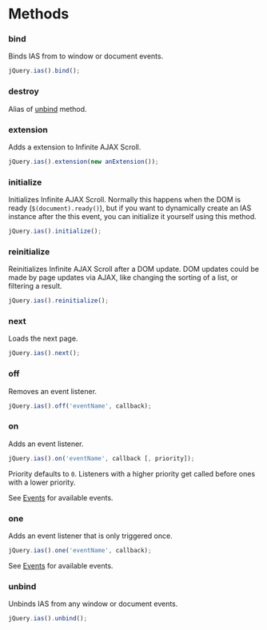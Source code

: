 Methods
=======

### bind

Binds IAS from to window or document events.

```javascript
jQuery.ias().bind();
```

### destroy

Alias of [unbind](methods.html#unbind) method.

### extension

Adds a extension to Infinite AJAX Scroll.

```javascript
jQuery.ias().extension(new anExtension());
```

### initialize

Initializes Infinite AJAX Scroll. Normally this happens when the DOM is ready (`$(document).ready()`), but if you want to dynamically create an IAS instance after the this event, you can initialize it yourself using this method.

```javascript
jQuery.ias().initialize();
```

### reinitialize

Reinitializes Infinite AJAX Scroll after a DOM update. DOM updates could be made by page updates via AJAX, like changing the sorting of a list, or filtering a result.

```javascript
jQuery.ias().reinitialize();
```

### next

Loads the next page.

```javascript
jQuery.ias().next();
```

### off

Removes an event listener.

```javascript
jQuery.ias().off('eventName', callback);
```

### on

Adds an event listener.

```javascript
jQuery.ias().on('eventName', callback [, priority]);
```

Priority defaults to `0`. Listeners with a higher priority get called before ones with a lower priority.

See [Events](events.html) for available events.

### one

Adds an event listener that is only triggered once.

```javascript
jQuery.ias().one('eventName', callback);
```

See [Events](events.html) for available events.

### unbind

Unbinds IAS from any window or document events.

```javascript
jQuery.ias().unbind();
```
